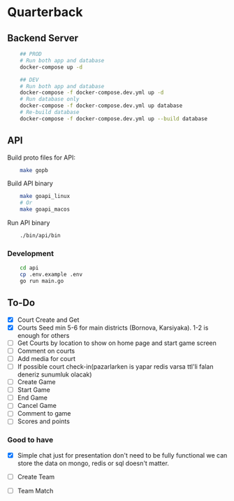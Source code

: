 # Quarterback 

## Backend Server

```sh
    ## PROD
    # Run both app and database
    docker-compose up -d  

    ## DEV
    # Run both app and database
    docker-compose -f docker-compose.dev.yml up -d  
    # Run database only
    docker-compose -f docker-compose.dev.yml up database
    # Re-build database
    docker-compose -f docker-compose.dev.yml up --build database

```

## API

Build proto files for API:

```sh
    make gopb
```

Build API binary
```sh
    make goapi_linux
    # Or
    make goapi_macos
```

Run API binary
```sh
    ./bin/api/bin
```

### Development

```sh
    cd api
    cp .env.example .env
    go run main.go
```

## To-Do

- [x] Court Create and Get
- [x] Courts Seed min 5-6 for main districts (Bornova, Karsiyaka). 1-2 is enough for others
- [ ] Get Courts by location to show on home page and start game screen
- [ ] Comment on courts
- [ ] Add media for court 
- [ ] If possible court check-in(pazarlarken is yapar redis varsa ttl'li falan deneriz sunumluk olacak)
- [ ] Create Game
- [ ] Start Game
- [ ] End Game
- [ ] Cancel Game
- [ ] Comment to game
- [ ] Scores and points

### Good to have
- [x] Simple chat just for presentation don't need to be fully functional we can store the data on mongo, redis or sql doesn't matter.

- [ ] Create Team
- [ ] Team Match
